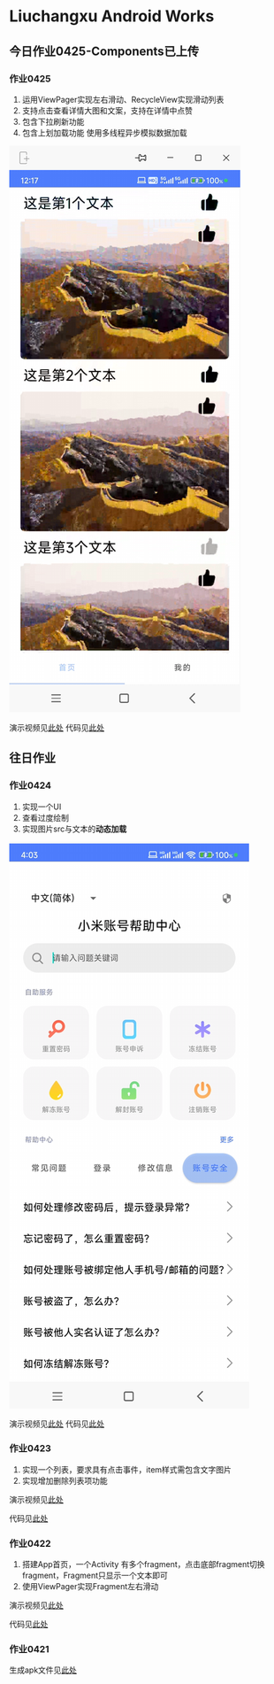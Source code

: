 # Liuchangxu Android Works

## 今日作业0425-Components已上传

### 作业0425

1. 运用ViewPager实现左右滑动、RecycleView实现滑动列表
2. 支持点击查看详情大图和文案，支持在详情中点赞
3. 包含下拉刷新功能 
4. 包含上划加载功能 使用多线程异步模拟数据加载

![实现的界面](demo/work_0425/作业展示0425.png)

演示视频见[此处](demo/work_0425/作业演示视频0425.mp4)
代码见[此处](app/src/main/java/com/example/work_liuchangxu/work_0425)

## 往日作业

### 作业0424

1. 实现一个UI
2. 查看过度绘制
3. 实现图片src与文本的**动态加载**

![实现的界面](demo/work_0424/作业展示0424.png)

演示视频见[此处](demo/work_0424/作业演示视频0424.mp4)
代码见[此处](app/src/main/java/com/example/work_liuchangxu/work_0423)

### 作业0423

1. 实现一个列表，要求具有点击事件，item样式需包含文字图片
2. 实现增加删除列表项功能

演示视频见[此处](demo/work_0423/作业演示视频0423.mp4)

代码见[此处](app/src/main/java/com/example/work_liuchangxu/work_0423)

### 作业0422

1. 搭建App首页，一个Activity 有多个fragment，点击底部fragment切换fragment，Fragment只显示一个文本即可
2. 使用ViewPager实现Fragment左右滑动

演示视频见[此处](demo/work_0422/作业演示视频0422.mp4)

代码见[此处](app/src/main/java/com/example/work_liuchangxu/work_0422)

### 作业0421

生成apk文件见[此处](demo/work_0421)
